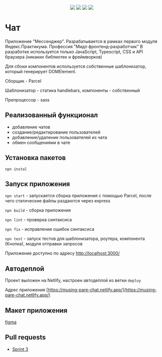 <p align="center">
    <img src="https://img.shields.io/badge/express-4.17.1-green" />
    <img src="https://img.shields.io/badge/node-16.0.0-blue" />
    <img src="https://img.shields.io/badge/parcelBundler-1.4.1-orange" />
    <img src="https://img.shields.io/badge/sass-1.42.1-ff96b4" />
</p>

# Чат
Приложение "Мессенджер". Разрабатывается в рамках первого модуля Яндекс.Практикума. Профессия "Мидл фронтенд-разработчик"
В разработке используется только JavaScript, Typescript, CSS и API браузера (никаких библиотек и фреймворков)

Для сбоки компонентов используется собственные шаблонизатор, который генерирует DOMElement. 

Сборщик - Parcel

Шаблонизатор - статика handlebars, компоненты - собственный

Препроцессор - sass

## Реализованный функционал
* добавление чатов
* создание/редактирование пользователей
* добавление/удаление пользователей из чата
* обмен сообщениями в чате

## Установка пакетов
```npn instal```

## Запуск приложения

```npn start``` - запускается сборка приложения с помощью Parcel, после чего статические файлы раздаются через express

```npn build``` - сборка приложения

```npn lint``` - проверка синтаксиса

```npn fix``` - исправление ошибок синтаксиса

```npn test``` - запуск тестов для шаблонизатора, роутера, компонента (Кнопка), модуля отправки запросов 

Приложение доступно по адресу [http://localhost:3000/](http://localhost:3000/)

## Автодеплой
Проект выложен на Netlify, настроен автодеплой из ветки ``deploy``

Адрес приложения [https://musing-pare-chat.netlify.app/](https://musing-pare-chat.netlify.app/)

## Макет приложения
[figma](https://www.figma.com/file/ygSAtfKL50oDjm50mvXeXx/my-chat)

## Pull requests
- [Sprint 3](https://github.com/anikinaa/middle.messenger.praktikum.yandex/pull/4)
